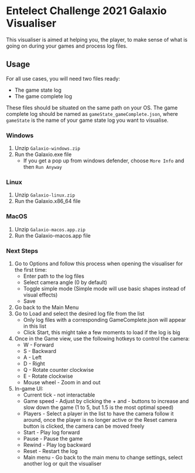 # Entelect Challenge 2021 Galaxio Visualiser

This visualiser is aimed at helping you, the player, to make sense of what is going on during your games and process log files.

## Usage

For all use cases, you will need two files ready:

- The game state log
- The game complete log

These files should be situated on the same path on your OS.
The game complete log should be named as `gameState_gameComplete.json`, where `gameState` is the name of your game state log you want to visualise.

### Windows

1. Unzip `Galaxio-windows.zip`
2. Run the Galaxio.exe file
    - If you get a pop up from windows defender, choose `More Info` and then `Run Anyway`

### Linux

1. Unzip `Galaxio-linux.zip`
2. Run the Galaxio.x86_64 file

### MacOS

1. Unzip `Galaxio-macos.app.zip`
2. Run the Galaxio-macos.app file

### Next Steps

1. Go to Options and follow this process when opening the visualiser for the first time:
    - Enter path to the log files
    - Select camera angle (0 by default)
    - Toggle simple mode (Simple mode will use basic shapes instead of visual effects)
    - Save
2. Go back to the Main Menu
3. Go to Load and select the desired log file from the list
    - Only log files with a corresponding GameComplete.json will appear in this list
    - Click Start, this might take a few moments to load if the log is big
4. Once in the Game view, use the following hotkeys to control the camera:
    - W - Forward
    - S - Backward
    - A - Left
    - D - Right
    - Q - Rotate counter clockwise
    - E - Rotate clockwise
    - Mouse wheel - Zoom in and out
5. In-game UI:
    - Current tick - not interactable
    - Game speed - Adjust by clicking the + and - buttons to increase and slow down the game (1 to 5, but 1.5 is the most optimal speed)
    - Players - Select a player in the list to have the camera follow it around, once the player is no 
                longer active or the Reset camera button is clicked, the camera can be moved freely
    - Start - Play log forward
    - Pause - Pause the game
    - Rewind - Play log backward
    - Reset - Restart the log
    - Main menu - Go back to the main menu to change settings, select another log or quit the visualiser
